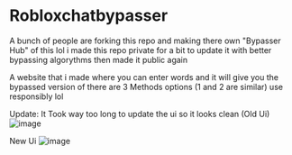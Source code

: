 # Robloxchatbypasser
A bunch of people are forking this repo and making there own "Bypasser Hub" of this lol i made this repo private for a bit to update it with better bypassing algorythms then made it public again

A website that i made where you can enter words and it will give you the bypassed version of
there are 3 Methods options (1 and 2 are similar) use responsibly lol 

Update: It Took way too long to update the ui so it looks clean (Old Ui)
![image](https://github.com/user-attachments/assets/1df1779b-e048-4842-92d2-0266ef9d0ef6)

New Ui
![image](https://github.com/user-attachments/assets/69f39b04-351d-4bad-b9f7-764c008077cc)


